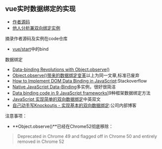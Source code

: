 ## vue实时数据绑定的实现

* [作者源码](https://github.com/vuejs/vue/blob/871ed9126639c9128c18bb2f19e6afd42c0c5ad9/explorations%2Fgetset.html)
* [他人分析兼双向绑定实例](http://www.cnblogs.com/dh-dh/p/5606596.html)

摘录作者源码及实例在code仓库

* [vue/start](https://github.com/onvno/codesnippets/tree/master/vue/start)中的bind




数据绑定

* [Data-binding Revolutions with Object.observe()](http://www.html5rocks.com/en/tutorials/es7/observe/)
* [Object.observe()带来的数据绑定变革](http://www.tuicool.com/articles/ZVVNBv)以上为同一文章,标准已废弃
* [How to Implement DOM Data Binding in JavaScript](http://stackoverflow.com/questions/16483560/how-to-implement-dom-data-binding-in-javascript):Stackoverflow
* [Native JavaScript Data-Binding](http://www.sellarafaeli.com/blog/native_javascript_data_binding)多实例，很好很简洁
* [Data binding code in 9 JavaScript frameworks](http://engineering.paiza.io/entry/2015/03/12/145216)]9种框架数据绑定方法
* [JavaScript 实现简单的双向数据绑定](http://www.oschina.net/translate/easy-two-way-data-binding-in-javascript?cmp)中英双文
* [自己动手写Knockoutjs - 实现基本的双向数据绑定](https://github.com/iuap-design/blog/issues/30):公司内部博客



注意事项：

* **Object.observe()**已经在Chrome52彻底移除：
>  Deprecated in Chrome 49 and flagged off in Chrome 50 and entirely removed in Chrome 52